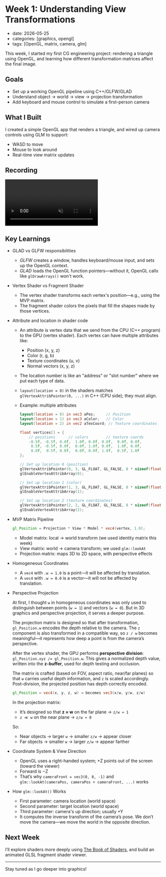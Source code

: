 # Week 1: Understanding View Transformations


* date: 2026-05-25
* categories: \[graphics, opengl]
* tags: \[OpenGL, matrix, camera, glm]

This week, I started my first CG engineering project: rendering a triangle using OpenGL, and learning how different transformation matrices affect the final image.

## Goals

* Set up a working OpenGL pipeline using C++/GLFW/GLAD
* Understand object → world → view → projection transformation
* Add keyboard and mouse control to simulate a first-person camera

## What I Built

I created a simple OpenGL app that renders a triangle, and wired up camera controls using GLM to support:

* WASD to move
* Mouse to look around
* Real-time view matrix updates

## Recording

<video controls autoplay muted loop style="max-width: 100%;">
  <source src="{{ '../assets/videos/w1-demo.mp4' | relative_url }}" type="video/mp4">
  Your browser does not support the video tag.
</video>


## Key Learnings

* GLAD vs GLFW responsibilities

  * *GLFW* creates a window, handles keyboard/mouse input, and sets up the OpenGL context.
  * *GLAD* loads the OpenGL function pointers—without it, OpenGL calls like `glDrawArrays()` won't work.

* Vertex Shader vs Fragment Shader

  * The vertex shader transforms each vertex's position—e.g., using the MVP matrix.
  * The fragment shader colors the pixels that fill the shapes made by those vertices.

* Attribute and location in shader code

  * An attribute is vertex data that we send from the CPU (C++ program) to the GPU (vertex shader). Each vertex can have multiple attributes like:

    * Position (x, y, z)
    * Color (r, g, b)
    * Texture coordinates (u, v)
    * Normal vectors (x, y, z)

  * The location number is like an "address" or "slot number" where we put each type of data.

  * `layout(location = 0)` in the shaders matches `glVertexAttribPointer(0, ...)` in C++ (CPU side); they must align.

  * Example: multiple attributes

    ```glsl
    layout(location = 0) in vec3 aPos;     // Position
    layout(location = 1) in vec3 aColor;   // Color
    layout(location = 2) in vec2 aTexCoord; // Texture coordinates
    ```

    ```cpp
    float vertices[] = {
        // positions      // colors        // texture coords
        -0.5f, -0.5f, 0.0f,  1.0f, 0.0f, 0.0f,  0.0f, 0.0f,
         0.5f, -0.5f, 0.0f,  0.0f, 1.0f, 0.0f,  1.0f, 0.0f,
         0.0f,  0.5f, 0.0f,  0.0f, 0.0f, 1.0f,  0.5f, 1.0f
    };

    // Set up location 0 (position)
    glVertexAttribPointer(0, 3, GL_FLOAT, GL_FALSE, 8 * sizeof(float), (void*)0);
    glEnableVertexAttribArray(0);

    // Set up location 1 (color)
    glVertexAttribPointer(1, 3, GL_FLOAT, GL_FALSE, 8 * sizeof(float), (void*)(3 * sizeof(float)));
    glEnableVertexAttribArray(1);

    // Set up location 2 (texture coordinates)
    glVertexAttribPointer(2, 2, GL_FLOAT, GL_FALSE, 8 * sizeof(float), (void*)(6 * sizeof(float)));
    glEnableVertexAttribArray(2);
    ```

* MVP Matrix Pipeline

  ```glsl
  gl_Position = Projection * View * Model * vec4(vertex, 1.0);
  ```

  * Model matrix: local → world transform (we used identity matrix this week)
  * View matrix: world → camera transform; we used `glm::lookAt`
  * Projection matrix: maps 3D to 2D space, with perspective effects

* Homogeneous Coordinates

  * A `vec4` with `.w = 1.0` is a point—it will be affected by translation.
  * A `vec4` with `.w = 0.0` is a vector—it will not be affected by translation.

* Perspective Projection

  At first, I thought `w` in homogeneous coordinates was only used to distinguish between points (`w = 1`) and vectors (`w = 0`). But in 3D graphics and perspective projection, it serves a deeper purpose.

  The projection matrix is designed so that after transformation, `gl_Position.w` encodes the depth relative to the camera. The `z` component is also transformed in a compatible way, so `z / w` becomes meaningful—it represents how deep a point is from the camera’s perspective.

  After the vertex shader, the GPU performs **perspective division**: `gl_Position.xyz /= gl_Position.w`. This gives a normalized depth value, written into the **z-buffer**, used for depth testing and occlusion.

  The matrix is crafted (based on FOV, aspect ratio, near/far planes) so that `w` carries useful depth information, and `z` is scaled accordingly. Post-division, the projected position has depth correctly encoded.

  ```glsl
  gl_Position = vec4(x, y, z, w) → becomes vec3(x/w, y/w, z/w)
  ```

  In the projection matrix:

  * It’s designed so that **z ≈ w** on the far plane → `z/w ≈ 1`
  * `z ≪ w` on the near plane → `z/w ≈ 0`

  So:

  * Near objects → larger `w` → smaller `z/w` → appear closer
  * Far objects → smaller `w` → larger `z/w` → appear farther

* Coordinate System & View Direction

  * OpenGL uses a right-handed system; +Z points out of the screen (toward the viewer)
  * Forward is −Z
  * That’s why `cameraFront = vec3(0, 0, -1)` and `glm::lookAt(cameraPos, cameraPos + cameraFront, ...)` works

* How `glm::lookAt()` Works

  * First parameter: camera location (world space)
  * Second parameter: target location (world space)
  * Third parameter: camera's up direction; usually +Y
  * It computes the inverse transform of the camera’s pose. We don’t move the camera—we move the world in the opposite direction.

## Next Week

I’ll explore shaders more deeply using [The Book of Shaders](https://thebookofshaders.com/), and build an animated GLSL fragment shader viewer.

---

Stay tuned as I go deeper into graphics!
